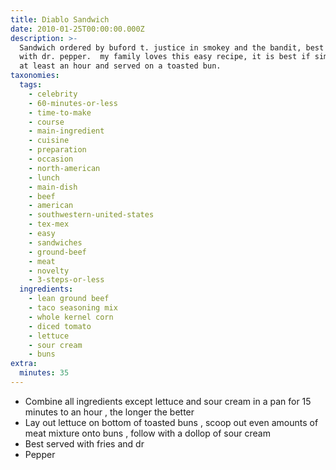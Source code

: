 ```yaml
---
title: Diablo Sandwich
date: 2010-01-25T00:00:00.000Z
description: >-
  Sandwich ordered by buford t. justice in smokey and the bandit, best served
  with dr. pepper.  my family loves this easy recipe, it is best if simmered for
  at least an hour and served on a toasted bun.
taxonomies:
  tags:
    - celebrity
    - 60-minutes-or-less
    - time-to-make
    - course
    - main-ingredient
    - cuisine
    - preparation
    - occasion
    - north-american
    - lunch
    - main-dish
    - beef
    - american
    - southwestern-united-states
    - tex-mex
    - easy
    - sandwiches
    - ground-beef
    - meat
    - novelty
    - 3-steps-or-less
  ingredients:
    - lean ground beef
    - taco seasoning mix
    - whole kernel corn
    - diced tomato
    - lettuce
    - sour cream
    - buns
extra:
  minutes: 35
---
```

 - Combine all ingredients except lettuce and sour cream in a pan for 15 minutes to an hour , the longer the better
 - Lay out lettuce on bottom of toasted buns , scoop out even amounts of meat mixture onto buns , follow with a dollop of sour cream
 - Best served with fries and dr
 - Pepper
